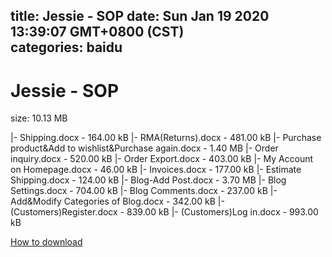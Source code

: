 
title: Jessie - SOP
date: Sun Jan 19 2020 13:39:07 GMT+0800 (CST)    
categories: baidu
---

# Jessie - SOP
size: 10.13 MB
 
 
|- Shipping.docx - 164.00 kB
|- RMA(Returns).docx - 481.00 kB
|- Purchase product&Add to wishlist&Purchase again.docx - 1.40 MB
|- Order inquiry.docx - 520.00 kB
|- Order Export.docx - 403.00 kB
|- My Account on Homepage.docx - 46.00 kB
|- Invoices.docx - 177.00 kB
|- Estimate Shipping.docx - 124.00 kB
|- Blog-Add Post.docx - 3.70 MB
|- Blog Settings.docx - 704.00 kB
|- Blog Comments.docx - 237.00 kB
|- Add&Modify Categories of Blog.docx - 342.00 kB
|- (Customers)Register.docx - 839.00 kB
|- (Customers)Log in.docx - 993.00 kB

[How to download](https://bpcam.bemobtrk.com/go/2ceec3aa-1ca2-46d6-b9ff-aaa5c184517c?jno=3977)